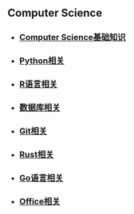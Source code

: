 ## Computer Science

- ### [Computer Science基础知识 ](./cs基础知识/) 

- ### [Python相关](./Python/) 

- ### [R语言相关](./R语言学习笔记/) 

- ### [数据库相关](./数据库相关/) 

- ### [Git相关](./Git相关/) 

- ### [Rust相关](./Rust/) 

- ### [Go语言相关](./Go语言相关/) 

- ### [Office相关](./Office相关/) 

